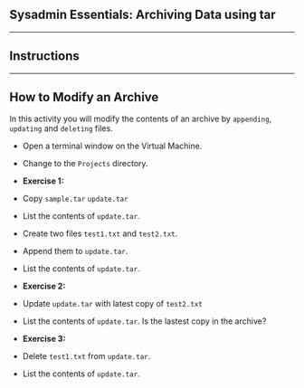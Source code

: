 ## Sysadmin Essentials: Archiving Data using tar

--------

## Instructions 

-------

## How to Modify an Archive

In this activity you will modify the contents of an archive by `appending`, `updating` and `deleting` files.

* Open a terminal window on the Virtual Machine.

* Change to the `Projects` directory.

* **Exercise 1:**

* Copy `sample.tar` `update.tar`

* List the contents of `update.tar`.

* Create two files `test1.txt` and `test2.txt`. 

* Append them to `update.tar`.

* List the contents of `update.tar`.

* **Exercise 2:**

* Update `update.tar` with latest copy of `test2.txt`

* List the contents of `update.tar`. Is the lastest copy in the archive?

* **Exercise 3:**

* Delete `test1.txt` from `update.tar`.

* List the contents of `update.tar`.